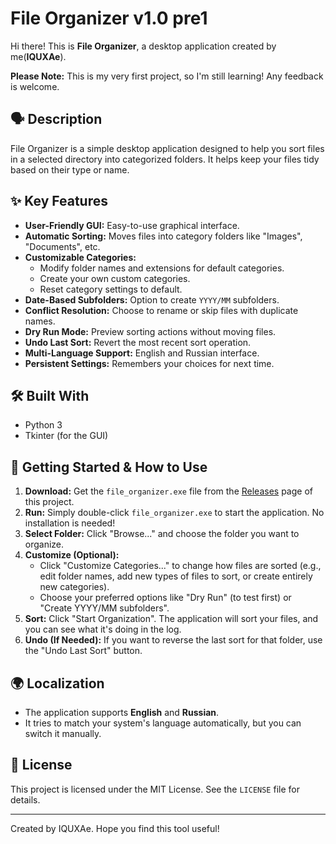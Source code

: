 # File Organizer v1.0 pre1

Hi there! This is **File Organizer**, a desktop application created by me(**IQUXAe**).

**Please Note:** This is my very first project, so I'm still learning! Any feedback is welcome.

## 🗣️ Description

File Organizer is a simple desktop application designed to help you sort files in a selected directory into categorized folders. It helps keep your files tidy based on their type or name.

## ✨ Key Features

* **User-Friendly GUI:** Easy-to-use graphical interface.
* **Automatic Sorting:** Moves files into category folders like "Images", "Documents", etc.
* **Customizable Categories:**
    * Modify folder names and extensions for default categories.
    * Create your own custom categories.
    * Reset category settings to default.
* **Date-Based Subfolders:** Option to create `YYYY/MM` subfolders.
* **Conflict Resolution:** Choose to rename or skip files with duplicate names.
* **Dry Run Mode:** Preview sorting actions without moving files.
* **Undo Last Sort:** Revert the most recent sort operation.
* **Multi-Language Support:** English and Russian interface.
* **Persistent Settings:** Remembers your choices for next time.

## 🛠️ Built With

* Python 3
* Tkinter (for the GUI)

## 🚀 Getting Started & How to Use

1.  **Download:** Get the `file_organizer.exe` file from the [Releases](https://github.com/IQUXAe/File-Organizer/releases) page of this project.
2.  **Run:** Simply double-click `file_organizer.exe` to start the application. No installation is needed!
3.  **Select Folder:** Click "Browse..." and choose the folder you want to organize.
4.  **Customize (Optional):**
    * Click "Customize Categories..." to change how files are sorted (e.g., edit folder names, add new types of files to sort, or create entirely new categories).
    * Choose your preferred options like "Dry Run" (to test first) or "Create YYYY/MM subfolders".
5.  **Sort:** Click "Start Organization". The application will sort your files, and you can see what it's doing in the log.
6.  **Undo (If Needed):** If you want to reverse the last sort for that folder, use the "Undo Last Sort" button.

## 🌍 Localization

* The application supports **English** and **Russian**.
* It tries to match your system's language automatically, but you can switch it manually.

## 📄 License

This project is licensed under the MIT License. See the `LICENSE` file for details.

---

Created by IQUXAe. Hope you find this tool useful!
